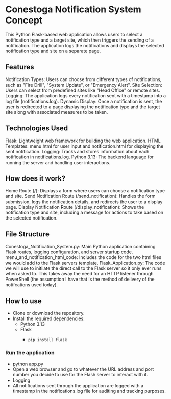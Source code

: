 # Conestoga Notification System Concept
This Python Flask-based web application allows users to select a notification type and a target site, which then triggers the sending of a notification. The application logs the notifications and displays the selected notification type and site on a separate page.

## Features
Notification Types: Users can choose from different types of notifications, such as "Fire Drill", "System Update", or "Emergency Alert".
Site Selection: Users can select from predefined sites like "Head Office" or remote sites.
Logging: The application logs every notification sent with a timestamp into a log file (notifications.log).
Dynamic Display: Once a notification is sent, the user is redirected to a page displaying the notification type and the target site along with associated measures to be taken.

## Technologies Used
Flask: Lightweight web framework for building the web application.
HTML Templates: menu.html for user input and notification.html for displaying the sent notification.
Logging: Tracks and stores information about each notification in notifications.log.
Python 3.13: The backend language for running the server and handling user interactions.

## How does it work?
Home Route (/): Displays a form where users can choose a notification type and site.
Send Notification Route (/send_notification): Handles the form submission, logs the notification details, and redirects the user to a display page.
Display Notification Route (/display_notification): Shows the notification type and site, including a message for actions to take based on the selected notification.

## File Structure
Conestoga_Notification_System.py: Main Python application containing Flask routes, logging configuration, and server startup code.
menu_and_notification_html_code: Includes the code for the two html files we would add to the Flask servers template. 
Flask_Application.py: The code we will use to initiiate the direct call to the Flask server so it only ever runs when asked to. This takes away the need for an HTTP listener through PowerShell (the assumption I have that is the method of delivery of the notifcations used today).

## How to use
- Clone or download the repository.
- Install the required dependencies:
  - Python 3.13
  - Flask
    - ```
      pip install flask
      ```
  
### Run the application
- python app.py
- Open a web browser and go to whatever the URL address and port number you decide to use for the Flash server to interact with it. 
- Logging
- All notifications sent through the application are logged with a timestamp in the notifications.log file for auditing and tracking purposes.


